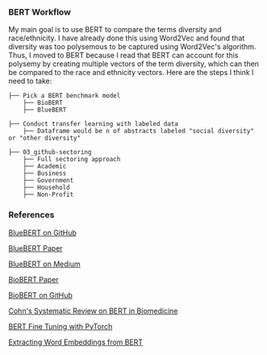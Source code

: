 
### BERT Workflow 

My main goal is to use BERT to compare the terms diversity and race/ethnicity. I have already done this using Word2Vec and found that diversity was too polysemous to be captured using Word2Vec's algorithm. Thus, I moved to BERT because I read that BERT can account for this polysemy by creating multiple vectors of the term diversity, which can then be compared to the race and ethnicity vectors. Here are the steps I think I need to take:

    ├── Pick a BERT benchmark model
        ├── BioBERT 
        ├── BlueBERT
        
    ├── Conduct transfer learning with labeled data 
        ├── Dataframe would be n of abstracts labeled "social diversity" or "other diversity" 

    ├── 03_github-sectoring
        ├── Full sectoring approach
        ├── Academic 
        ├── Business
        ├── Government
        ├── Household
        ├── Non-Profit
        
### References 

[BlueBERT on GitHub](https://github.com/ncbi-nlp/bluebert)

[BlueBERT Paper](https://arxiv.org/pdf/1906.05474.pdf)

[BlueBERT on Medium](https://medium.com/@manasmohanty/ncbi-bluebert-ncbi-bert-using-tensorflow-weights-with-huggingface-transformers-15a7ec27fc3d)

[BioBERT Paper](https://academic.oup.com/bioinformatics/article/36/4/1234/5566506)

[BioBERT on GitHub](https://github.com/dmis-lab/biobert)

[Cohn's Systematic Review on BERT in Biomedicine](https://via.library.depaul.edu/cgi/viewcontent.cgi?article=1029&context=cdm_etd)

[BERT Fine Tuning with PyTorch](https://mccormickml.com/2019/07/22/BERT-fine-tuning/)

[Extracting Word Embeddings from BERT](https://mccormickml.com/2019/05/14/BERT-word-embeddings-tutorial/#3-extracting-embeddings)


